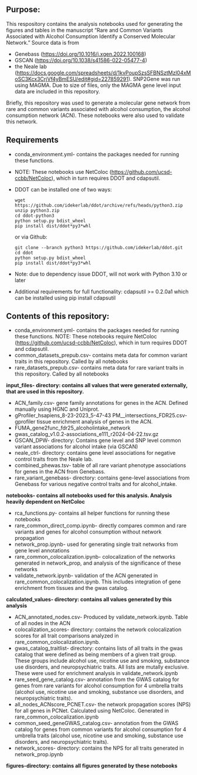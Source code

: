 ## Purpose: 
This respository contains the analysis notebooks used for generating the figures and tables in the manuscript “Rare and Common Variants Associated with Alcohol Consumption Identify a Conserved Molecular Network.” Source data is from 
* Genebass (https://doi.org/10.1016/j.xgen.2022.100168)
* GSCAN (https://doi.org/10.1038/s41586-022-05477-4)
* the Neale lab (https://docs.google.com/spreadsheets/d/1kvPoupSzsSFBNSztMzl04xMoSC3Kcx3CrjVf4yBmESU/edit#gid=227859291).
SNP2Gene was run using MAGMA. Due to size of files, only the MAGMA gene level input data are included in this repository. 

Briefly, this repository was used to generate a molecular gene network from rare and common variants associated with alcohol consumption, the alcohol consumption network (ACN). These notebooks were also used to validate this network.
## Requirements
* conda_environment.yml- contains the packages needed for running these functions. 
* NOTE: These notebooks use NetColoc (https://github.com/ucsd-ccbb/NetColoc), which in turn requires DDOT and cdapsutil. 
* DDOT can be installed one of two ways:

     ```
    wget https://github.com/idekerlab/ddot/archive/refs/heads/python3.zip
    unzip python3.zip
    cd ddot-python3
    python setup.py bdist_wheel
    pip install dist/ddot*py3*whl
    ```
    or via Github:
    ```
    git clone --branch python3 https://github.com/idekerlab/ddot.git
    cd ddot
    python setup.py bdist_wheel
    pip install dist/ddot*py3*whl
    ```
* Note: due to dependency issue DDOT, will not work with Python 3.10 or later
* Additional requirements for full functionality: cdapsutil >= 0.2.0a1 which can be installed using pip install cdapsutil

## Contents of this repository:
* conda_environment.yml- contains the packages needed for running these functions. NOTE: These notebooks require NetColoc (https://github.com/ucsd-ccbb/NetColoc), which in turn requires DDOT and cdapsutil. 
* common_datasets_prepub.csv- contains meta data for common variant traits in this repository. Called by all notebooks
* rare_datasets_prepub.csv- contains meta data for rare variant traits in this repository. Called by all notebooks

**input_files- directory: contains all values that were generated externally, that are used in this repository.**
* ACN_family.csv- gene family annotations for genes in the ACN. Defined manually using HGNC and Uniprot.
* gProfiler_hsapiens_8-23-2023_5-47-43 PM__intersections_FDR25.csv- gprofiler tissue enrichment analysis of genes in the ACN.
* FUMA_gene2func_fdr25_alcoholintake_network
* gwas_catalog_v1.0.2-associations_e111_r2024-04-22.tsv.gz
* GSCAN_DPW- directory: Contains gene level and SNP level common variant associations for alcohol intake (via GSCAN)
* neale_ctrl- directory: contains gene level associations for negative control traits from the Neale lab.
* combined_phewas.tsv- table of all rare variant phenotype associations for genes in the ACN from Genebass.
* rare_variant_genebass- directory: contains gene-level associations from Genebass for various negative control traits and for alcohol_intake.

**notebooks- contains all notebooks used for this analysis. Analysis heavily dependent on NetColoc**
* rca_functions.py- contains all helper functions for running these notebooks
* rare_common_direct_comp.ipynb- directly compares common and rare variants and genes for alcohol consumption without network propagation
* network_prop.ipynb- used for generating single trait networks from gene level annotations
* rare_common_colocalization.ipynb- colocalization of the networks generated in network_prop, and analysis of the significance of these networks
* validate_network.ipynb- validation of the ACN generated in rare_common_colocalization.ipynb. This includes integration of gene enrichment from tissues and the gwas catalog.

**calculated_values- directory: contains all values generated by this analysis**
* ACN_annotated_nodes.csv- Produced by validate_network.ipynb. Table of all nodes in the ACN 
* colocalization_scores- directory: contains the network colocalization scores for all trait comparisons analyzed in rare_common_colocalization.ipynb.
* gwas_catalog_traitlist- directory: contains lists of all traits in the gwas catalog that were defined as being members of a given trait group. These groups include alcohol use, nicotine use and smoking, substance use disorders, and neuropsychiatric traits. All lists are mutally exclusive. These were used for enrichment analysis in validate_network.ipynb
* rare_seed_gene_catalog.csv- annotation from the GWAS catalog for genes from rare variants for alcohol consumption for 4 umbrella traits (alcohol use, nicotine use and smoking, substance use disorders, and neuropsychiatric traits).
* all_nodes_ACNscore_PCNET.csv- the network propagation scores (NPS) for all genes in PCNet. Calculated using NetColoc. Generated in rare_common_colocalization.ipynb
* common_seed_geneGWAS_catalog.csv- annotation from the GWAS catalog for genes from common variants for alcohol consumption for 4 umbrella traits (alcohol use, nicotine use and smoking, substance use disorders, and neuropsychiatric traits).
* network_scores- directory: contains the NPS for all traits generated in network_prop.ipynb
  
**figures-directory: contains all figures generated by these notebooks**
